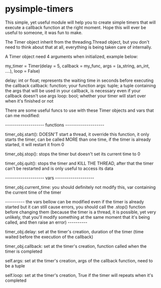 # pysimple-timers
This simple, yet useful module will help you to create simple timers that will execute a callback function at the right moment.
Hope this will ever be useful to someone, it was fun to make.

The Timer object inherit from the threading.Thread object, but you don't need to think about that at all, everything is being taken care of internally.


A Timer object need 4 arguments when initialized, example below:

my_timer = Timer(delay = 5, callback = my_func, args = (a_string, an_int, ....), loop = False)
  
delay: int or float; represents the waiting time in seconds before executing the callback
callback: function; your function 
args: tuple; a tuple containing the args that will be used in your callback, is necessary even if your callback doesn't use args
loop: bool; whether your timer will start over when it's finished or not


There are some useful funcs to use with these Timer objects and vars that can me modified:

-------------------- functions --------------------

timer_obj.start(): DOESN'T start a thread, it override this function, it only starts the timer, can be called MORE than one time, if the timer is already started, it will restart it from 0
  
timer_obj.stop(): stops the timer but doesn't set its current time to 0
  
timer_obj.quit(): stops the timer and KILL THE THREAD, after that the timer can't be restarted and is only useful to access its data



-------------------- vars --------------------
  
timer_obj.current_time: you should definitely not modify this, var containing the current time of the timer
  
---------- the vars bellow can be modified even if the timer is already started but it can still cause errors, you should call the .stop() function before changing them (because the timer is a thread, it is possible, yet very unlikely, that you'll modify something at the same moment that it's being called, and then raise an error) ----------

timer_obj.delay: set at the timer's creation, duration of the timer (time waited before the execution of the callback)
  
timer_obj.callback: set at the timer's creation, function called when the timer is completed

self.args: set at the timer's creation, args of the callback function, need to be a tuple
  
self.loop: set at the timer's creation, True if the timer will repeats when it's completed
